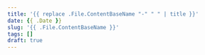 ```yaml
---
title: '{{ replace .File.ContentBaseName "-" " " | title }}'
date: {{ .Date }}
slug: '{{ .File.ContentBaseName }}'
tags: []
draft: true
---
```

